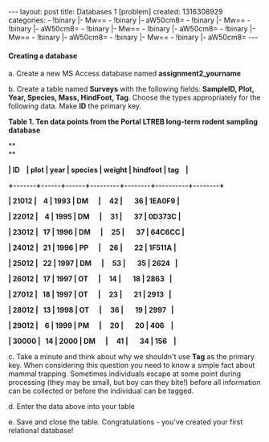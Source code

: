 --- layout: post title: Databases 1 [problem] created: 1316308929
categories: - !binary |- Mw== - !binary |- aW50cm8= - !binary |- Mw== -
!binary |- aW50cm8= - !binary |- Mw== - !binary |- aW50cm8= - !binary |-
Mw== - !binary |- aW50cm8= - !binary |- Mw== - !binary |- aW50cm8= ---

#### 

#### Creating a database

​a. Create a new MS Access database named **assignment2\_yourname**

​b. Create a table named **Surveys** with the following fields:
**SampleID, Plot, Year, Species, Mass, HindFoot, Tag**. Choose the types
appropriately for the following data. Make **ID** the primary key.

**Table 1. Ten data points from the Portal LTREB long-term rodent
sampling database**

**\
**

**| ID    | plot | year | species | weight | hindfoot | tag    |**

**+-------+------+------+---------+--------+----------+--------+**

**| 21012 |    4 | 1993 | DM      |     42 |       36 | 1EA0F9 |**

**| 22012 |    4 | 1995 | DM      |     31 |       37 | 0D373C |**

**| 23012 |   17 | 1996 | DM      |     25 |       37 | 64C6CC |**

**| 24012 |   21 | 1996 | PP      |     26 |       22 | 1F511A |**

**| 25012 |   22 | 1997 | DM      |     53 |       35 | 2624   |**

**| 26012 |   17 | 1997 | OT      |     14 |       18 | 2863   |**

**| 27012 |   18 | 1997 | OT      |     23 |       21 | 2913   |**

**| 28012 |   13 | 1998 | OT      |     36 |       19 | 2997   |**

**| 29012 |    6 | 1999 | PM      |     20 |       20 | 406    |**

**| 30000 |   14 | 2000 | DM      |     41 |       34 | 156    |**

​c. Take a minute and think about why we shouldn't use **Tag** as the
primary key. When considering this question you need to know a simple
fact about mammal trapping. Sometimes individuals escape at some point
during processing (they may be small, but boy can they bite!) before all
information can be collected or before the individual can be tagged.

​d. Enter the data above into your table

​e. Save and close the table. Congratulations - you've created your
first relational database!
